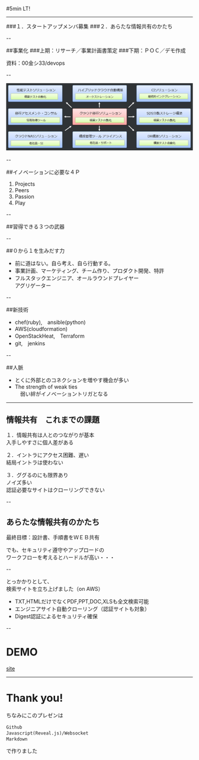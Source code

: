 #5min LT!

---

###１．スタートアップメンバ募集
###２．あらたな情報共有のかたち

--

##事業化
###上期：リサーチ／事業計画書策定
###下期：ＰＯＣ／デモ作成

資料：00金シ33/devops

--

![Solutions](solution.jpg)

--

##イノベーションに必要な４Ｐ
1. Projects
2. Peers
3. Passion
4. Play

--

##習得できる３つの武器

--

##０から１を生みだす力  
- 前に道はない。自ら考え、自ら行動する。
- 事業計画、マーケティング、チーム作り、プロダクト開発、特許
- フルスタックエンジニア、オールラウンドプレイヤー  
  アグリゲーター

--

##新技術
- chef(ruby),　ansible(python)
- AWS(cloudformation)
- OpenStackHeat,　Terraform
- git,　jenkins

--

##人脈
- とくに外部とのコネクションを増やす機会が多い
- The strength of weak ties  
　弱い絆がイノベーショントリガとなる

---

## 情報共有　これまでの課題
１．情報共有は人とのつながりが基本  
入手しやすさに個人差がある

２．イントラにアクセス困難、遅い  
結局イントラは使わない

３．ググるのにも限界あり  
ノイズ多い  
認証必要なサイトはクローリングできない

--

## あらたな情報共有のかたち
最終目標：設計書、手順書をＷＥＢ共有

でも、セキュリティ遵守やアップロードの  
ワークフローを考えるとハードルが高い・・・

--

とっかかりとして、  
検索サイトを立ち上げました（on AWS）

- TXT,HTMLだけでなくPDF,PPT,DOC,XLSも全文検索可能
- エンジニアサイト自動クローリング（認証サイトも対象）
- Digest認証によるセキュリティ確保

--

# DEMO
[site](http://ec2-54-64-246-175.ap-northeast-1.compute.amazonaws.com/search/)

---

# Thank you!

ちなみにこのプレゼンは
```
Github
Javascript(Reveal.js)/Websocket
Markdown
```
で作りました